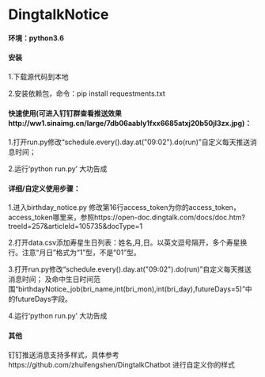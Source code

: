 # DingtalkNotice

#### 环境：python3.6

#### 安装
1.下载源代码到本地

2.安装依赖包，命令：pip install requestments.txt

#### 快速使用(可进入钉钉群查看推送效果http://ww1.sinaimg.cn/large/7db06aably1fxx6685atxj20b50jl3zx.jpg)：
1.打开run.py修改“schedule.every().day.at("09:02").do(run)”自定义每天推送消息时间；
  
2.运行‘python run.py’  大功告成




#### 详细/自定义使用步骤：
1.进入birthday_notice.py 修改第16行access_token为你的access_token，access_token哪里来，参照https://open-doc.dingtalk.com/docs/doc.htm?treeId=257&articleId=105735&docType=1

2.打开data.csv添加寿星生日列表：姓名,月,日。以英文逗号隔开，多个寿星换行。注意“月日”格式为“1”型，不是“01”型。

3.打开run.py修改“schedule.every().day.at("09:02").do(run)”自定义每天推送消息时间；
  及命中生日时间范围“birthdayNotice_job(bri_name,int(bri_mon),int(bri_day),futureDays=5)”中的futureDays字段。
  
4.运行‘python run.py’  大功告成
 
#### 其他
钉钉推送消息支持多样式，具体参考https://github.com/zhuifengshen/DingtalkChatbot 进行自定义你的样式
